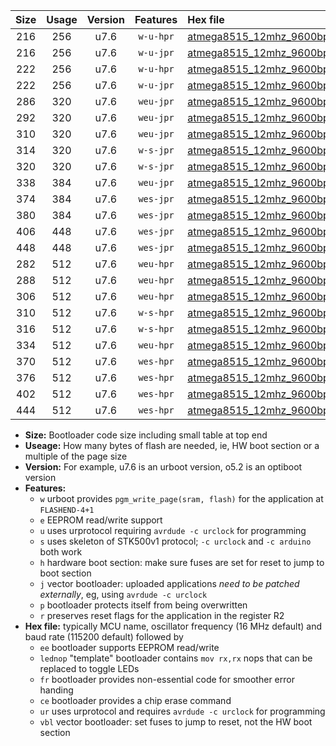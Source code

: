 |Size|Usage|Version|Features|Hex file|
|:-:|:-:|:-:|:-:|:--|
|216|256|u7.6|`w-u-hpr`|[atmega8515_12mhz_9600bps_ur.hex](https://raw.githubusercontent.com/stefanrueger/urboot/main//atmega8515_12mhz_9600bps_ur.hex)|
|216|256|u7.6|`w-u-jpr`|[atmega8515_12mhz_9600bps_ur_vbl.hex](https://raw.githubusercontent.com/stefanrueger/urboot/main//atmega8515_12mhz_9600bps_ur_vbl.hex)|
|222|256|u7.6|`w-u-hpr`|[atmega8515_12mhz_9600bps_lednop_ur.hex](https://raw.githubusercontent.com/stefanrueger/urboot/main//atmega8515_12mhz_9600bps_lednop_ur.hex)|
|222|256|u7.6|`w-u-jpr`|[atmega8515_12mhz_9600bps_lednop_ur_vbl.hex](https://raw.githubusercontent.com/stefanrueger/urboot/main//atmega8515_12mhz_9600bps_lednop_ur_vbl.hex)|
|286|320|u7.6|`weu-jpr`|[atmega8515_12mhz_9600bps_ee_ur_vbl.hex](https://raw.githubusercontent.com/stefanrueger/urboot/main//atmega8515_12mhz_9600bps_ee_ur_vbl.hex)|
|292|320|u7.6|`weu-jpr`|[atmega8515_12mhz_9600bps_ee_lednop_ur_vbl.hex](https://raw.githubusercontent.com/stefanrueger/urboot/main//atmega8515_12mhz_9600bps_ee_lednop_ur_vbl.hex)|
|310|320|u7.6|`weu-jpr`|[atmega8515_12mhz_9600bps_ee_lednop_fr_ur_vbl.hex](https://raw.githubusercontent.com/stefanrueger/urboot/main//atmega8515_12mhz_9600bps_ee_lednop_fr_ur_vbl.hex)|
|314|320|u7.6|`w-s-jpr`|[atmega8515_12mhz_9600bps_vbl.hex](https://raw.githubusercontent.com/stefanrueger/urboot/main//atmega8515_12mhz_9600bps_vbl.hex)|
|320|320|u7.6|`w-s-jpr`|[atmega8515_12mhz_9600bps_lednop_vbl.hex](https://raw.githubusercontent.com/stefanrueger/urboot/main//atmega8515_12mhz_9600bps_lednop_vbl.hex)|
|338|384|u7.6|`weu-jpr`|[atmega8515_12mhz_9600bps_ee_lednop_fr_ce_ur_vbl.hex](https://raw.githubusercontent.com/stefanrueger/urboot/main//atmega8515_12mhz_9600bps_ee_lednop_fr_ce_ur_vbl.hex)|
|374|384|u7.6|`wes-jpr`|[atmega8515_12mhz_9600bps_ee_vbl.hex](https://raw.githubusercontent.com/stefanrueger/urboot/main//atmega8515_12mhz_9600bps_ee_vbl.hex)|
|380|384|u7.6|`wes-jpr`|[atmega8515_12mhz_9600bps_ee_lednop_vbl.hex](https://raw.githubusercontent.com/stefanrueger/urboot/main//atmega8515_12mhz_9600bps_ee_lednop_vbl.hex)|
|406|448|u7.6|`wes-jpr`|[atmega8515_12mhz_9600bps_ee_lednop_fr_vbl.hex](https://raw.githubusercontent.com/stefanrueger/urboot/main//atmega8515_12mhz_9600bps_ee_lednop_fr_vbl.hex)|
|448|448|u7.6|`wes-jpr`|[atmega8515_12mhz_9600bps_ee_lednop_fr_ce_vbl.hex](https://raw.githubusercontent.com/stefanrueger/urboot/main//atmega8515_12mhz_9600bps_ee_lednop_fr_ce_vbl.hex)|
|282|512|u7.6|`weu-hpr`|[atmega8515_12mhz_9600bps_ee_ur.hex](https://raw.githubusercontent.com/stefanrueger/urboot/main//atmega8515_12mhz_9600bps_ee_ur.hex)|
|288|512|u7.6|`weu-hpr`|[atmega8515_12mhz_9600bps_ee_lednop_ur.hex](https://raw.githubusercontent.com/stefanrueger/urboot/main//atmega8515_12mhz_9600bps_ee_lednop_ur.hex)|
|306|512|u7.6|`weu-hpr`|[atmega8515_12mhz_9600bps_ee_lednop_fr_ur.hex](https://raw.githubusercontent.com/stefanrueger/urboot/main//atmega8515_12mhz_9600bps_ee_lednop_fr_ur.hex)|
|310|512|u7.6|`w-s-hpr`|[atmega8515_12mhz_9600bps.hex](https://raw.githubusercontent.com/stefanrueger/urboot/main//atmega8515_12mhz_9600bps.hex)|
|316|512|u7.6|`w-s-hpr`|[atmega8515_12mhz_9600bps_lednop.hex](https://raw.githubusercontent.com/stefanrueger/urboot/main//atmega8515_12mhz_9600bps_lednop.hex)|
|334|512|u7.6|`weu-hpr`|[atmega8515_12mhz_9600bps_ee_lednop_fr_ce_ur.hex](https://raw.githubusercontent.com/stefanrueger/urboot/main//atmega8515_12mhz_9600bps_ee_lednop_fr_ce_ur.hex)|
|370|512|u7.6|`wes-hpr`|[atmega8515_12mhz_9600bps_ee.hex](https://raw.githubusercontent.com/stefanrueger/urboot/main//atmega8515_12mhz_9600bps_ee.hex)|
|376|512|u7.6|`wes-hpr`|[atmega8515_12mhz_9600bps_ee_lednop.hex](https://raw.githubusercontent.com/stefanrueger/urboot/main//atmega8515_12mhz_9600bps_ee_lednop.hex)|
|402|512|u7.6|`wes-hpr`|[atmega8515_12mhz_9600bps_ee_lednop_fr.hex](https://raw.githubusercontent.com/stefanrueger/urboot/main//atmega8515_12mhz_9600bps_ee_lednop_fr.hex)|
|444|512|u7.6|`wes-hpr`|[atmega8515_12mhz_9600bps_ee_lednop_fr_ce.hex](https://raw.githubusercontent.com/stefanrueger/urboot/main//atmega8515_12mhz_9600bps_ee_lednop_fr_ce.hex)|

- **Size:** Bootloader code size including small table at top end
- **Useage:** How many bytes of flash are needed, ie, HW boot section or a multiple of the page size
- **Version:** For example, u7.6 is an urboot version, o5.2 is an optiboot version
- **Features:**
  + `w` urboot provides `pgm_write_page(sram, flash)` for the application at `FLASHEND-4+1`
  + `e` EEPROM read/write support
  + `u` uses urprotocol requiring `avrdude -c urclock` for programming
  + `s` uses skeleton of STK500v1 protocol; `-c urclock` and `-c arduino` both work
  + `h` hardware boot section: make sure fuses are set for reset to jump to boot section
  + `j` vector bootloader: uploaded applications *need to be patched externally*, eg, using `avrdude -c urclock`
  + `p` bootloader protects itself from being overwritten
  + `r` preserves reset flags for the application in the register R2
- **Hex file:** typically MCU name, oscillator frequency (16 MHz default) and baud rate (115200 default) followed by
  + `ee` bootloader supports EEPROM read/write
  + `lednop` "template" bootloader contains `mov rx,rx` nops that can be replaced to toggle LEDs
  + `fr` bootloader provides non-essential code for smoother error handing
  + `ce` bootloader provides a chip erase command
  + `ur` uses urprotocol and requires `avrdude -c urclock` for programming
  + `vbl` vector bootloader: set fuses to jump to reset, not the HW boot section
